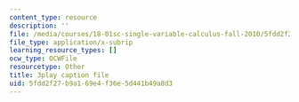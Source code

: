 ```yaml
---
content_type: resource
description: ''
file: /media/courses/18-01sc-single-variable-calculus-fall-2010/5fdd2f27b9a169e4f36e5d441b49a8d3_jBkXbAgMj6s.srt
file_type: application/x-subrip
learning_resource_types: []
ocw_type: OCWFile
resourcetype: Other
title: 3play caption file
uid: 5fdd2f27-b9a1-69e4-f36e-5d441b49a8d3
---
```

